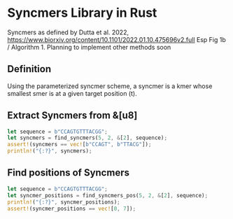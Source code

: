 # Syncmers Library in Rust

Syncmers as defined by Dutta et al. 2022, https://www.biorxiv.org/content/10.1101/2022.01.10.475696v2.full
Esp Fig 1b / Algorithm 1. Planning to implement other methods soon

## Definition
Using the parameterized syncmer scheme, a syncmer is a kmer whose smallest smer is at a given target position (t).

## Extract Syncmers from &[u8]
```rust
let sequence = b"CCAGTGTTTACGG";
let syncmers = find_syncmers(5, 2, &[2], sequence);
assert!(syncmers == vec![b"CCAGT", b"TTACG"]);
println!("{:?}", syncmers);
```

## Find positions of Syncmers
```rust
let sequence = b"CCAGTGTTTACGG";
let syncmer_positions = find_syncmers_pos(5, 2, &[2], sequence);
println!("{:?}", syncmer_positions);
assert!(syncmer_positions == vec![0, 7]);
```